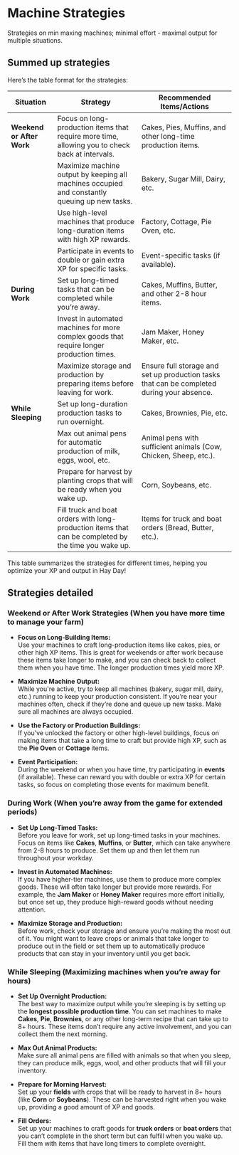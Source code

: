 # Machine Strategies
Strategies on min maxing machines; minimal effort - maximal output for multiple situations.

## Summed up strategies

Here’s the table format for the strategies:

| **Situation**                  | **Strategy**                                                                                                         | **Recommended Items/Actions**                                                                                             |
|---------------------------------|----------------------------------------------------------------------------------------------------------------------|---------------------------------------------------------------------------------------------------------------------------|
| **Weekend or After Work**       | Focus on long-production items that require more time, allowing you to check back at intervals.                       | Cakes, Pies, Muffins, and other long-time production items.                                                                |
|                                 | Maximize machine output by keeping all machines occupied and constantly queuing up new tasks.                        | Bakery, Sugar Mill, Dairy, etc.                                                                                             |
|                                 | Use high-level machines that produce long-duration items with high XP rewards.                                       | Factory, Cottage, Pie Oven, etc.                                                                                             |
|                                 | Participate in events to double or gain extra XP for specific tasks.                                                 | Event-specific tasks (if available).                                                                                        |
| **During Work**                 | Set up long-timed tasks that can be completed while you’re away.                                                      | Cakes, Muffins, Butter, and other 2-8 hour items.                                                                          |
|                                 | Invest in automated machines for more complex goods that require longer production times.                            | Jam Maker, Honey Maker, etc.                                                                                                |
|                                 | Maximize storage and production by preparing items before leaving for work.                                           | Ensure full storage and set up production tasks that can be completed during your absence.                                   |
| **While Sleeping**              | Set up long-duration production tasks to run overnight.                                                              | Cakes, Brownies, Pie, etc.                                                                                                  |
|                                 | Max out animal pens for automatic production of milk, eggs, wool, etc.                                               | Animal pens with sufficient animals (Cow, Chicken, Sheep, etc.).                                                           |
|                                 | Prepare for harvest by planting crops that will be ready when you wake up.                                           | Corn, Soybeans, etc.                                                                                                       |
|                                 | Fill truck and boat orders with long-production items that can be completed by the time you wake up.                  | Items for truck and boat orders (Bread, Butter, etc.).                                                                     |

This table summarizes the strategies for different times, helping you optimize your XP and output in Hay Day!

## Strategies detailed

### **Weekend or After Work Strategies** (When you have more time to manage your farm)

- **Focus on Long-Building Items:**  
   Use your machines to craft long-production items like cakes, pies, or other high XP items. This is great for weekends or after work because these items take longer to make, and you can check back to collect them when you have time. The longer production times yield more XP.

- **Maximize Machine Output:**  
   While you're active, try to keep all machines (bakery, sugar mill, dairy, etc.) running to keep your production consistent. If you’re near your machines often, check if they’re done and queue up new tasks. Make sure all machines are always occupied.

- **Use the Factory or Production Buildings:**  
   If you’ve unlocked the factory or other high-level buildings, focus on making items that take a long time to craft but provide high XP, such as the **Pie Oven** or **Cottage** items.

- **Event Participation:**  
   During the weekend or when you have time, try participating in **events** (if available). These can reward you with double or extra XP for certain tasks, so focus on completing those events for maximum benefit.

### **During Work** (When you’re away from the game for extended periods)

- **Set Up Long-Timed Tasks:**  
   Before you leave for work, set up long-timed tasks in your machines. Focus on items like **Cakes**, **Muffins**, or **Butter**, which can take anywhere from 2-8 hours to produce. Set them up and then let them run throughout your workday.

- **Invest in Automated Machines:**  
   If you have higher-tier machines, use them to produce more complex goods. These will often take longer but provide more rewards. For example, the **Jam Maker** or **Honey Maker** requires more effort initially, but once set up, they produce high-reward goods without needing attention.

- **Maximize Storage and Production:**  
   Before work, check your storage and ensure you’re making the most out of it. You might want to leave crops or animals that take longer to produce out in the field or set them up to automatically produce products that can stay in your inventory until you get back.

### **While Sleeping** (Maximizing machines when you’re away for hours)

- **Set Up Overnight Production:**  
   The best way to maximize output while you’re sleeping is by setting up the **longest possible production time**. You can set machines to make **Cakes**, **Pie**, **Brownies**, or any other long-term recipe that can take up to 8+ hours. These items don’t require any active involvement, and you can collect them the next morning.

- **Max Out Animal Products:**  
   Make sure all animal pens are filled with animals so that when you sleep, they can produce milk, eggs, wool, and other products that will fill your inventory.

- **Prepare for Morning Harvest:**  
   Set up your **fields** with crops that will be ready to harvest in 8+ hours (like **Corn** or **Soybeans**). These can be harvested right when you wake up, providing a good amount of XP and goods.

- **Fill Orders:**  
   Set up your machines to craft goods for **truck orders** or **boat orders** that you can’t complete in the short term but can fulfill when you wake up. Fill them with items that have long timers to complete overnight.
